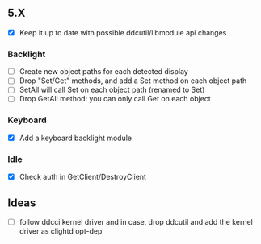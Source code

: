 ## 5.X
- [x] Keep it up to date with possible ddcutil/libmodule api changes

### Backlight
- [ ] Create new object paths for each detected display
- [ ] Drop "Set/Get" methods, and add a Set method on each object path
- [ ] SetAll will call Set on each object path (renamed to Set)
- [ ] Drop GetAll method: you can only call Get on each object

### Keyboard
- [x] Add a keyboard backlight module

### Idle
- [x] Check auth in GetClient/DestroyClient

## Ideas
- [ ] follow ddcci kernel driver and in case, drop ddcutil and add the kernel driver as clightd opt-dep
